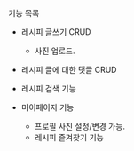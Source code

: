 기능 목록

- 레시피 글쓰기 CRUD
  - 사진 업로드.
- 레시피 글에 대한 댓글 CRUD
- 레시피 검색 기능

- 마이페이지 기능
  - 프로필 사진 설정/변경 가능.
  - 레시피 즐겨찾기 기능
